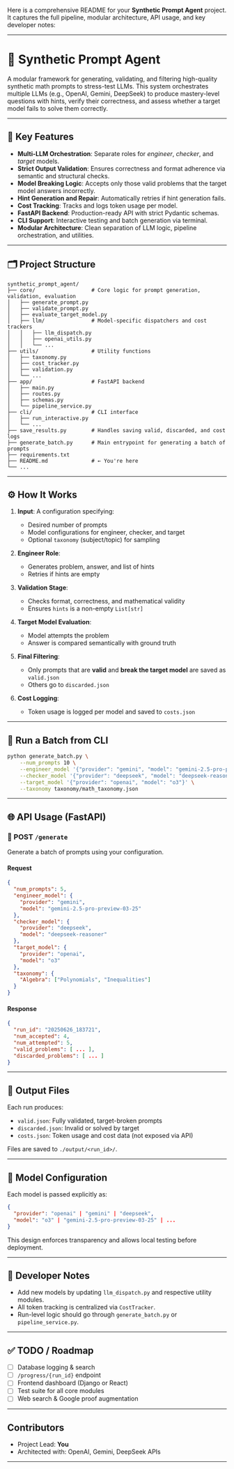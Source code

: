 Here is a comprehensive README for your **Synthetic Prompt Agent** project. It captures the full pipeline, modular architecture, API usage, and key developer notes:

---

# 🧠 Synthetic Prompt Agent

A modular framework for generating, validating, and filtering high-quality synthetic math prompts to stress-test LLMs. This system orchestrates multiple LLMs (e.g., OpenAI, Gemini, DeepSeek) to produce mastery-level questions with hints, verify their correctness, and assess whether a target model fails to solve them correctly.

---

## 🚀 Key Features

* **Multi-LLM Orchestration**: Separate roles for *engineer*, *checker*, and *target* models.
* **Strict Output Validation**: Ensures correctness and format adherence via semantic and structural checks.
* **Model Breaking Logic**: Accepts only those valid problems that the target model answers incorrectly.
* **Hint Generation and Repair**: Automatically retries if hint generation fails.
* **Cost Tracking**: Tracks and logs token usage per model.
* **FastAPI Backend**: Production-ready API with strict Pydantic schemas.
* **CLI Support**: Interactive testing and batch generation via terminal.
* **Modular Architecture**: Clean separation of LLM logic, pipeline orchestration, and utilities.

---

## 🗂 Project Structure

```
synthetic_prompt_agent/
├── core/                  # Core logic for prompt generation, validation, evaluation
│   ├── generate_prompt.py
│   ├── validate_prompt.py
│   ├── evaluate_target_model.py
│   ├── llm/               # Model-specific dispatchers and cost trackers
│   │   ├── llm_dispatch.py
│   │   ├── openai_utils.py
│   │   └── ...
├── utils/                 # Utility functions
│   ├── taxonomy.py
│   ├── cost_tracker.py
│   ├── validation.py
│   └── ...
├── app/                   # FastAPI backend
│   ├── main.py
│   ├── routes.py
│   ├── schemas.py
│   └── pipeline_service.py
├── cli/                   # CLI interface
│   ├── run_interactive.py
│   └── ...
├── save_results.py        # Handles saving valid, discarded, and cost logs
├── generate_batch.py      # Main entrypoint for generating a batch of prompts
├── requirements.txt
├── README.md              # ← You're here
└── ...
```

---

## ⚙️ How It Works

1. **Input**: A configuration specifying:

   * Desired number of prompts
   * Model configurations for engineer, checker, and target
   * Optional `taxonomy` (subject/topic) for sampling

2. **Engineer Role**:

   * Generates problem, answer, and list of hints
   * Retries if hints are empty

3. **Validation Stage**:

   * Checks format, correctness, and mathematical validity
   * Ensures `hints` is a non-empty `List[str]`

4. **Target Model Evaluation**:

   * Model attempts the problem
   * Answer is compared semantically with ground truth

5. **Final Filtering**:

   * Only prompts that are **valid** and **break the target model** are saved as `valid.json`
   * Others go to `discarded.json`

6. **Cost Logging**:

   * Token usage is logged per model and saved to `costs.json`

---

## 🧪 Run a Batch from CLI

```bash
python generate_batch.py \
    --num_prompts 10 \
    --engineer_model '{"provider": "gemini", "model": "gemini-2.5-pro-preview-03-25"}' \
    --checker_model '{"provider": "deepseek", "model": "deepseek-reasoner"}' \
    --target_model '{"provider": "openai", "model": "o3"}' \
    --taxonomy taxonomy/math_taxonomy.json
```

---

## 🌐 API Usage (FastAPI)

### 🔗 POST `/generate`

Generate a batch of prompts using your configuration.

#### Request

```json
{
  "num_prompts": 5,
  "engineer_model": {
    "provider": "gemini",
    "model": "gemini-2.5-pro-preview-03-25"
  },
  "checker_model": {
    "provider": "deepseek",
    "model": "deepseek-reasoner"
  },
  "target_model": {
    "provider": "openai",
    "model": "o3"
  },
  "taxonomy": {
    "Algebra": ["Polynomials", "Inequalities"]
  }
}
```

#### Response

```json
{
  "run_id": "20250626_183721",
  "num_accepted": 4,
  "num_attempted": 5,
  "valid_problems": [ ... ],
  "discarded_problems": [ ... ]
}
```

---

## 🧾 Output Files

Each run produces:

* `valid.json`: Fully validated, target-broken prompts
* `discarded.json`: Invalid or solved by target
* `costs.json`: Token usage and cost data (not exposed via API)

Files are saved to `./output/<run_id>/`.

---

## 🧠 Model Configuration

Each model is passed explicitly as:

```json
{
  "provider": "openai" | "gemini" | "deepseek",
  "model": "o3" | "gemini-2.5-pro-preview-03-25" | ...
}
```

This design enforces transparency and allows local testing before deployment.

---

## 🧰 Developer Notes

* Add new models by updating `llm_dispatch.py` and respective utility modules.
* All token tracking is centralized via `CostTracker`.
* Run-level logic should go through `generate_batch.py` or `pipeline_service.py`.

---

## ✅ TODO / Roadmap

* [ ] Database logging & search
* [ ] `/progress/{run_id}` endpoint
* [ ] Frontend dashboard (Django or React)
* [ ] Test suite for all core modules
* [ ] Web search & Google proof augmentation

---

##  Contributors

* Project Lead: **You**
* Architected with: OpenAI, Gemini, DeepSeek APIs

---